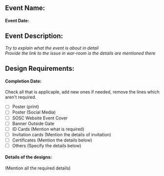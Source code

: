 ## Event Name: 
#### Event Date: 
## Event Description:
_Try to explain what the event is about in detail_  
_Provide the link to the issue in war-room is the details are mentioned there_
## Design Requirements:
#### Completion Date:
Check all that is applicaple, add new ones if needed, remove the lines which aren't required.
- [ ] Poster (print)
- [ ] Poster (Social Media)
- [ ] SOSC Website Event Cover
- [ ] Banner Outside Gate
- [ ] ID Cards (Mention what is required)
- [ ] Invitation cards (Mention the details of invitation)
- [ ] Certificates (Mention the details below)
- [ ] Others (Specify the details below)
#### Details of the designs:
(Mention all the required details)

